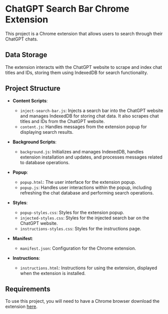 # ChatGPT Search Bar Chrome Extension

This project is a Chrome extension that allows users to search through their ChatGPT chats.

## Data Storage

The extension interacts with the ChatGPT website to scrape and index chat titles and IDs, storing them using IndexedDB for search functionality.

## Project Structure

- **Content Scripts**: 
  - `inject-search-bar.js`: Injects a search bar into the ChatGPT website and manages IndexedDB for storing chat data. It also scrapes chat titles and IDs from the ChatGPT website.
  - `content.js`: Handles messages from the extension popup for displaying search results.

- **Background Scripts**:
  - `background.js`: Initializes and manages IndexedDB, handles extension installation and updates, and processes messages related to database operations.

- **Popup**:
  - `popup.html`: The user interface for the extension popup.
  - `popup.js`: Handles user interactions within the popup, including refreshing the chat database and performing search operations.

- **Styles**:
  - `popup-styles.css`: Styles for the extension popup.
  - `injected-styles.css`: Styles for the injected search bar on the ChatGPT website.
  - `instructions-styles.css`: Styles for the instructions page.

- **Manifest**:
  - `manifest.json`: Configuration for the Chrome extension.

- **Instructions**:
  - `instructions.html`: Instructions for using the extension, displayed when the extension is installed.

## Requirements

To use this project, you will need to have a Chrome browser download the extension [here]([url](https://chromewebstore.google.com/detail/chatgpt-search-bar/hobnnbggfgajghdnhiiempklmhepijhg?authuser=4&hl=en)).
